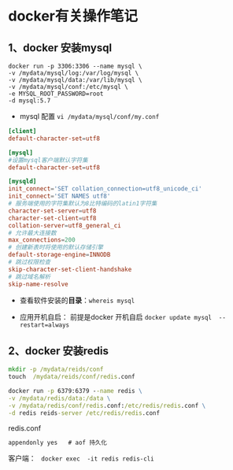 # docker有关操作笔记

## 1、docker 安装mysql

```
docker run -p 3306:3306 --name mysql \
-v /mydata/mysql/log:/var/log/mysql \
-v /mydata/mysql/data:/var/lib/mysql \
-v /mydata/mysql/conf:/etc/mysql \
-e MYSQL_ROOT_PASSWORD=root
-d mysql:5.7
```

- mysql 配置 `vi /mydata/mysql/conf/my.conf`

```conf
[client]
default-character-set=utf8

[mysql]
#设置mysql客户端默认字符集
default-character-set=utf8

[mysqld]
init_connect='SET collation_connection=utf8_unicode_ci'
init_connect='SET NAMES utf8'
# 服务端使用的字符集默认为8比特编码的latin1字符集
character-set-server=utf8
character-set-client=utf8
collation-server=utf8_general_ci
# 允许最大连接数
max_connections=200
# 创建新表时将使用的默认存储引擎
default-storage-engine=INNODB
# 跳过权限检查
skip-character-set-client-handshake
# 跳过域名解析
skip-name-resolve
```

- 查看软件安装的**目录**：`whereis mysql` 

- 应用开机自启： 前提是docker 开机自启 `docker update mysql  --restart=always`

## 2、docker 安装redis

```cmd
mkdir -p /mydata/reids/conf
touch  /mydata/reids/conf/redis.conf
```

```cmd
docker run -p 6379:6379 --name redis \
-v /mydata/redis/data:/data \
-v /mydata/redis/conf/redis.conf:/etc/redis/redis.conf \
-d redis reids-server /etc/redis/redis.conf 
```

redis.conf

```cmd
appendonly yes   # aof 持久化
```

客户端： ` docker exec  -it redis redis-cli`

